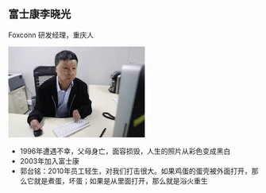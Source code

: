 <!-- 
title: 富士康李晓光
from: 文茜
create: 2018-06-08
tags: story,人物,感动
-->

## 富士康李晓光

Foxconn 研发经理，重庆人

![李晓光](https://raw.githubusercontent.com/TongCui/icards/master/notebooks/tong/images/li-xiao-guang.jpg)

- 1996年遭遇不幸，父母身亡，面容损毁，人生的照片从彩色变成黑白
- 2003年加入富士康
- 郭台铭：2010年员工轻生，对我们打击很大。如果鸡蛋的蛋壳被外面打开，那么它就是煮蛋，坏蛋；如果是从里面打开，那么就是浴火重生

